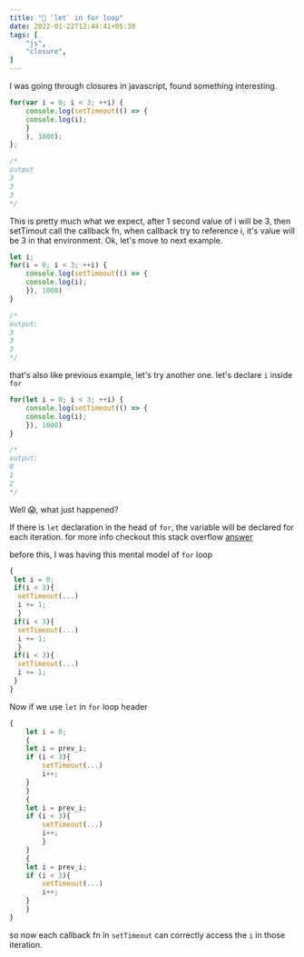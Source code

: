```yaml
---
title: "🔄 `let` in for loop"
date: 2022-01-22T12:44:41+05:30
tags: [
    "js",
    "closure",
]
---
```


I was going through closures in javascript, found something interesting.

```js
for(var i = 0; i < 3; ++i) {
    console.log(setTimeout(() => {
	console.log(i);
    }
    ), 1000);
};

/*
output
3
3
3
*/
```
This is pretty much what we expect, after 1 second value of i will be 3,
then setTimout call the callback fn, when callback try to reference i,
it's value will be 3 in that environment. Ok, let's move to next example.

```js
let i;
for(i = 0; i < 3; ++i) {
    console.log(setTimeout(() => {
	console.log(i);
    }), 1000)
}

/*
output:
3
3
3
*/
```

that's also like previous example, let's try another one. let's declare `i`
inside `for`


```js
for(let i = 0; i < 3; ++i) {
    console.log(setTimeout(() => {
	console.log(i);
    }), 1000)
}

/*
output:
0
1
2
*/
```
Well 😱, what just happened?

If there is `let` declaration in the head of `for`, the variable will
be declared for each iteration. for more info checkout this stack overflow [answer](https://stackoverflow.com/a/30900289)

before this, I was having this mental model of `for` loop

```js
{
 let i = 0;
 if(i < 3){
  setTimeout(...)
  i += 1;
  }
 if(i < 3){
  setTimeout(...)
  i += 1;
  }
 if(i < 3){
  setTimeout(...)
  i += 1;
 }
}
```

Now if we use `let` in `for` loop header

```js
{
    let i = 0;
    {
	let i = prev_i;
	if (i < 3){
	    setTimeout(...)
	    i++;
	}
    }
    {
	let i = prev_i;
	if (i < 3){
	    setTimeout(...)
	    i++;
	    }
    }
    {
	let i = prev_i;
	if (i < 3){
	    setTimeout(...)
	    i++;
	}
    }
}
```

so now each callback fn in `setTimeout` can correctly access
the `i` in those iteration.
